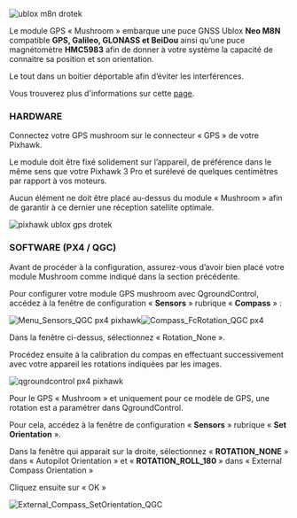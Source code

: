 ![](https://drotek.com/wp-content/uploads/2017/01/ublox-neo-m8n-gps-hmc5983-compass.jpg "ublox m8n drotek")

Le module GPS « Mushroom » embarque une puce GNSS Ublox **Neo M8N** compatible **GPS, Galileo, GLONASS et BeiDou** ainsi qu’une puce magnétomètre **HMC5983** afin de donner à votre système la capacité de connaitre sa position et son orientation.

Le tout dans un boitier déportable afin d’éviter les interférences.

Vous trouverez plus d'informations sur cette [page](https://drotek.com/shop/fr/drotek-parts/820-module-gps-ublox-neo-m8n-magnetometre-hmc5983-pixhawk-pro.html?search_query=ublox&results=20).

  


### HARDWARE

Connectez votre GPS mushroom sur le connecteur « GPS » de votre Pixhawk.

Le module doit être fixé solidement sur l’appareil, de préférence dans le même sens que votre Pixhawk 3 Pro et surélevé de quelques centimètres par rapport à vos moteurs.

Aucun élément ne doit être placé au-dessus du module « Mushroom » afin de garantir à ce dernier une réception satellite optimale.

  


![](https://drotek.com/wp-content/uploads/2017/01/DSC02039-700x369.jpg "pixhawk ublox gps drotek")

  


### SOFTWARE \(PX4 / QGC\)

Avant de procéder à la configuration, assurez-vous d’avoir bien placé votre module Mushroom comme indiqué dans la section précédente.

Pour configurer votre module GPS mushroom avec QgroundControl, accédez à la fenêtre de configuration « **Sensors** » rubrique « **Compass** » :

![](https://drotek.com/wp-content/uploads/2017/01/Menu_Sensors_QGC.png "Menu\_Sensors\_QGC px4 pixhawk")![](https://drotek.com/wp-content/uploads/2017/01/Compass_FcRotation_QGC.png "Compass\_FcRotation\_QGC px4")

Dans la fenêtre ci-dessus, sélectionnez « Rotation\_None ».

Procédez ensuite à la calibration du compas en effectuant successivement avec votre appareil les rotations indiquées par les images.

![](https://drotek.com/wp-content/uploads/2017/01/Window_Compass_Calib_QGC-700x460.png "qgroundcontrol px4 pixhawk")

  


Pour le GPS « Mushroom » et uniquement pour ce modèle de GPS, une rotation est a paramétrer dans QgroundControl.

Pour cela, accédez à la fenêtre de configuration « **Sensors** » rubrique « **Set Orientation** ».

Dans la fenêtre qui apparait sur la droite, sélectionnez « **ROTATION\_NONE** » dans « Autopilot Orientation » et « **ROTATION\_ROLL\_180** » dans « External Compass Orientation »

Cliquez ensuite sur « OK »

![](https://drotek.com/wp-content/uploads/2017/01/External_Compass_SetOrientation_QGC-250x175.png "External\_Compass\_SetOrientation\_QGC")

  


